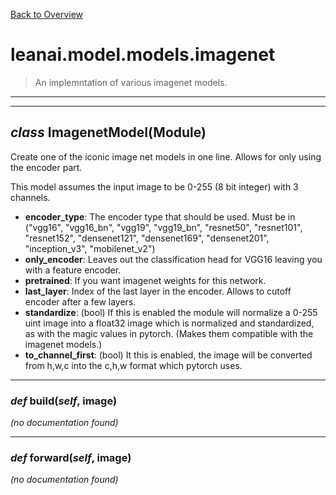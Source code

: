 [Back to Overview](../../../README.md)



# leanai.model.models.imagenet

> An implemntation of various imagenet models.


---
---
## *class* **ImagenetModel**(Module)

Create one of the iconic image net models in one line.
Allows for only using the encoder part.

This model assumes the input image to be 0-255 (8 bit integer) with 3 channels.

* **encoder_type**: The encoder type that should be used. Must be in ("vgg16", "vgg16_bn", "vgg19", "vgg19_bn", "resnet50", "resnet101", "resnet152", "densenet121", "densenet169", "densenet201", "inception_v3", "mobilenet_v2")
* **only_encoder**: Leaves out the classification head for VGG16 leaving you with a feature encoder.
* **pretrained**: If you want imagenet weights for this network.
* **last_layer**: Index of the last layer in the encoder. Allows to cutoff encoder after a few layers.
* **standardize**: (bool) If this is enabled the module will normalize a 0-255 uint image into a float32 image which is normalized and standardized, as with the magic values in pytorch. (Makes them compatible with the imagenet models.)
* **to_channel_first**: (bool) It this is enabled, the image will be converted from h,w,c into the c,h,w format which pytorch uses.


---
### *def* **build**(*self*, image)

*(no documentation found)*

---
### *def* **forward**(*self*, image)

*(no documentation found)*

